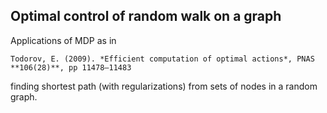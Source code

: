 ## Optimal control of random walk on a graph

Applications of MDP as in

	Todorov, E. (2009). *Efficient computation of optimal actions*, PNAS **106(28)**, pp 11478–11483

finding shortest path (with regularizations) from sets of nodes in a random graph.